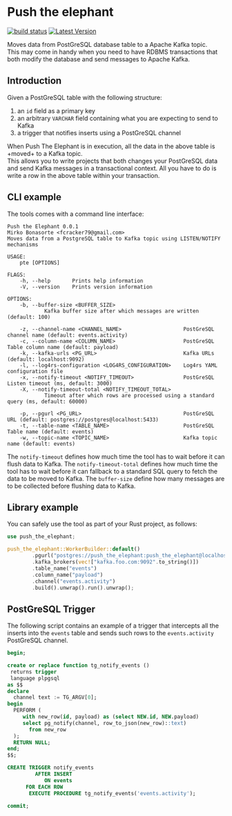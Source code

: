 # Push the elephant

[![build status](https://img.shields.io/travis/fcracker79/push_the_elephant/master.svg?style=flat-square)](https://travis-ci.org/fcracker79/push_the_elephant) [![Latest Version](https://img.shields.io/crates/v/push_the_elephant.svg)](https://crates.io/crates/push_the_elephant)

Moves data from PostGreSQL database table to a Apache Kafka topic.  
This may come in handy when you need to have RDBMS transactions that both modify the database and send messages to Apache Kafka.

Introduction
------------
Given a PostGreSQL table with the following structure:

1. an `id` field as a primary key
2. an arbitrary `VARCHAR` field containing what you are expecting to send to Kafka
3. a trigger that notifies inserts using a PostGreSQL channel

When Push The Elephant is in execution, all the data in the above table is +moved+ to a Kafka topic.  
This allows you to write projects that both changes your PostGreSQL data and send Kafka messages in a transactional context.
All you have to do is write a row in the above table within your transaction.

CLI example
-----------

The tools comes with a command line interface:

```
Push the Elephant 0.0.1
Mirko Bonasorte <fcracker79@gmail.com>
Moves data from a PostgreSQL table to Kafka topic using LISTEN/NOTIFY mechanisms

USAGE:
    pte [OPTIONS]

FLAGS:
    -h, --help       Prints help information
    -V, --version    Prints version information

OPTIONS:
    -b, --buffer-size <BUFFER_SIZE>
            Kafka buffer size after which messages are written (default: 100)

    -z, --channel-name <CHANNEL_NAME>                    PostGreSQL channel name (default: events.activity)
    -c, --column-name <COLUMN_NAME>                      PostGreSQL Table column name (default: payload)
    -k, --kafka-urls <PG_URL>                            Kafka URLs (default: localhost:9092)
    -l, --log4rs-configuration <LOG4RS_CONFIGURATION>    Log4rs YAML configuration file
    -x, --notify-timeout <NOTIFY_TIMEOUT>                PostGreSQL Listen timeout (ms, default: 3000)
    -X, --notify-timeout-total <NOTIFY_TIMEOUT_TOTAL>
            Timeout after which rows are processed using a standard query (ms, default: 60000)

    -p, --pgurl <PG_URL>                                 PostGreSQL URL (default: postgres://postgres@localhost:5433)
    -t, --table-name <TABLE_NAME>                        PostGreSQL Table name (default: events)
    -w, --topic-name <TOPIC_NAME>                        Kafka topic name (default: events)
```

The `notify-timeout` defines how much time the tool has to wait before it can flush data to Kafka.
The `notify-timeout-total` defines how much time the tool has to wait before it can fallback to a standard SQL query to fetch the data to be moved to Kafka.
The `buffer-size` define how many messages are to be collected before flushing data to Kafka.

Library example
---------------
You can safely use the tool as part of your Rust project, as follows:

```rust
use push_the_elephant;

push_the_elephant::WorkerBuilder::default()
        .pgurl("postgres://push_the_elephant:push_the_elephant@localhost:5432/push_the_elephant")
        .kafka_brokers(vec!["kafka.foo.com:9092".to_string()])
        .table_name("events")
        .column_name("payload")
        .channel("events.activity")
        .build().unwrap().run().unwrap();

```

PostGreSQL Trigger
------------------
The following script contains an example of a trigger that intercepts all the inserts into the `events` table and sends such rows to the `events.activity` PostGreSQL channel.

```sql
begin;

create or replace function tg_notify_events ()
 returns trigger
 language plpgsql
as $$
declare
  channel text := TG_ARGV[0];
begin
  PERFORM (
     with new_row(id, payload) as (select NEW.id, NEW.payload)
     select pg_notify(channel, row_to_json(new_row)::text)
       from new_row
  );
  RETURN NULL;
end;
$$;

CREATE TRIGGER notify_events
         AFTER INSERT
            ON events
      FOR EACH ROW
       EXECUTE PROCEDURE tg_notify_events('events.activity');

commit;
```
